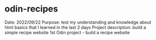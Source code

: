 # odin-recipes
Date: 2022/09/22
Purpose: test my understanding and knowledge about html basics that I learned in the last 2 days
Project description: build a simple recipe website
1st Odin project - build a recipe website

